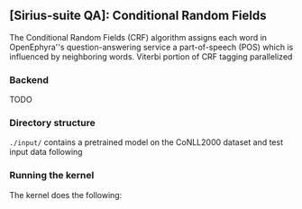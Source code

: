 ## [Sirius-suite QA]: Conditional Random Fields

The Conditional Random Fields (CRF) algorithm assigns each word in OpenEphyra''s
question-answering service a part-of-speech (POS) which is influenced by
neighboring words. Viterbi portion of CRF tagging parallelized  

### Backend
TODO

### Directory structure
`./input/` contains a pretrained model on the CoNLL2000 dataset and test input
data following 

### Running the kernel

The kernel does the following:
